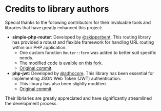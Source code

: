 # Credits to library authors

Special thanks to the following contributors for their invaluable tools and libraries that have greatly enhanced this project:

- **simple-php-router**: Developed by [@skipperbent](https://github.com/skipperbent). This routing library has provided a robust and flexible framework for handling URL routing within our PHP application.
  - One custom function `Router::form` was added to better suit specific needs.
  - The modified code is avaible on [this fork](https://github.com/jurakin/simple-php-router).
  - [Original commit](https://github.com/skipperbent/simple-php-router/commit/b98d40b84b6e862bf250b179c0229efb7344a7bb).
- **php-jwt**: Developed by [@adhocore](https://github.com/adhocore). This library has been essential for implementing JSON Web Token (JWT) authentication.
  - This library has also been slightly modified.
  - [Original commit](https://github.com/adhocore/php-jwt/commit/60b6fb24fd15336f77a51980cd27bae5099b90db).

Their libriaries are greatly appreciated and have significantly streamlined the development process.
